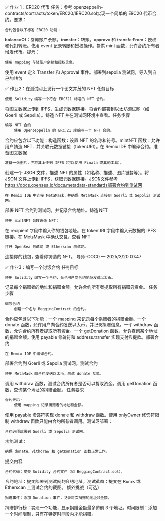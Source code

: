 
✅ 作业 1：ERC20 代币
任务：参考 openzeppelin-contracts/contracts/token/ERC20/IERC20.sol实现一个简单的 ERC20 代币合约。要求：

    合约包含以下标准 ERC20 功能：

balanceOf：查询账户余额。transfer：转账。approve 和 transferFrom：授权和代扣转账。使用 event 记录转账和授权操作。提供 mint 函数，允许合约所有者增发代币。提示：

    使用 mapping 存储账户余额和授权信息。

使用 event 定义 Transfer 和 Approval 事件。部署到sepolia 测试网，导入到自己的钱包



✅ 作业2：在测试网上发行一个图文并茂的 NFT
任务目标

    使用 Solidity 编写一个符合 ERC721 标准的 NFT 合约。

将图文数据上传到 IPFS，生成元数据链接。将合约部署到以太坊测试网（如 Goerli 或 Sepolia）。铸造 NFT 并在测试网环境中查看。任务步骤

    编写 NFT 合约
        使用 OpenZeppelin 的 ERC721 库编写一个 NFT 合约。

合约应包含以下功能：构造函数：设置 NFT 的名称和符号。mintNFT 函数：允许用户铸造 NFT，并关联元数据链接（tokenURI）。在 Remix IDE 中编译合约。准备图文数据

    准备一张图片，并将其上传到 IPFS（可以使用 Pinata 或其他工具）。

创建一个 JSON 文件，描述 NFT 的属性（如名称、描述、图片链接等）。将 JSON 文件上传到 IPFS，获取元数据链接。JSON文件参考 https://docs.opensea.io/docs/metadata-standards部署合约到测试网

    在 Remix IDE 中连接 MetaMask，并确保 MetaMask 连接到 Goerli 或 Sepolia 测试网。

部署 NFT 合约到测试网，并记录合约地址。铸造 NFT

    使用 mintNFT 函数铸造 NFT：

在 recipient 字段中输入你的钱包地址。在 tokenURI 字段中输入元数据的 IPFS 链接。在 MetaMask 中确认交易。查看 NFT

    打开 OpenSea 测试网 或 Etherscan 测试网。

连接你的钱包，查看你铸造的 NFT。
导师-COCO
—
2025/3/20 00:47



✅ 作业3：编写一个讨饭合约
任务目标

    使用 Solidity 编写一个合约，允许用户向合约地址发送以太币。

记录每个捐赠者的地址和捐赠金额。允许合约所有者提取所有捐赠的资金。
任务步骤

    编写合约
        创建一个名为 BeggingContract 的合约。

合约应包含以下功能：一个 mapping 来记录每个捐赠者的捐赠金额。一个 donate 函数，允许用户向合约发送以太币，并记录捐赠信息。一个 withdraw 函数，允许合约所有者提取所有资金。一个 getDonation 函数，允许查询某个地址的捐赠金额。使用 payable 修饰符和 address.transfer 实现支付和提款。部署合约

    在 Remix IDE 中编译合约。

部署合约到 Goerli 或 Sepolia 测试网。测试合约

    使用 MetaMask 向合约发送以太币，测试 donate 功能。

调用 withdraw 函数，测试合约所有者是否可以提取资金。调用 getDonation 函数，查询某个地址的捐赠金额。
任务要求

    合约代码：
        使用 mapping 记录捐赠者的地址和金额。

使用 payable 修饰符实现 donate 和 withdraw 函数。使用 onlyOwner 修饰符限制 withdraw 函数只能由合约所有者调用。测试网部署：

    合约必须部署到 Goerli 或 Sepolia 测试网。

功能测试：

    确保 donate、withdraw 和 getDonation 函数正常工作。


提交内容

    合约代码：提交 Solidity 合约文件（如 BeggingContract.sol）。

合约地址：提交部署到测试网的合约地址。测试截图：提交在 Remix 或 Etherscan 上测试合约的截图。
额外挑战（可选）

    捐赠事件：添加 Donation 事件，记录每次捐赠的地址和金额。

捐赠排行榜：实现一个功能，显示捐赠金额最多的前 3 个地址。时间限制：添加一个时间限制，只有在特定时间段内才能捐赠。 